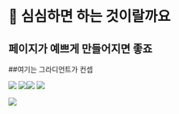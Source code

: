 # 🤔 심심하면 하는 것이랄까요 
## 페이지가 예쁘게 만들어지면 좋죠 
##여기는 그라디언트가 컨셉 




<img src="https://img.shields.io/badge/html5-E34F26?style=for-the-badge&logo=html5&logoColor=white"> <img src="https://img.shields.io/badge/css-1572B6?style=for-the-badge&logo=css3&logoColor=white"><img src="https://img.shields.io/badge/javascript-F7DF1E?style=for-the-badge&logo=javascript&logoColor=black">
<img src="https://img.shields.io/badge/Jquery-white?style=for-the-badge&logo=Jquery&logoColor=blue">

<img src="https://img.shields.io/badge/github-181717?style=for-the-badge&logo=github&logoColor=white">
